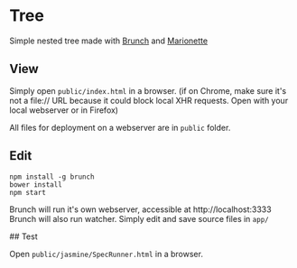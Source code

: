 # Tree
Simple nested tree made with [Brunch](http://brunch.io) and [Marionette](http://marionettejs.com)

## View

Simply open ```public/index.html``` in a browser.
(if on Chrome, make sure it's not a file:// URL because it could block local XHR requests. Open with your local webserver or in Firefox)

All files for deployment on a webserver are in ```public``` folder.

## Edit

```
npm install -g brunch
bower install
npm start
```
Brunch will run it's own webserver, accessible at http://localhost:3333
Brunch will also run watcher. Simply edit and save source files in ```app/```

## Test

Open ```public/jasmine/SpecRunner.html``` in a browser.
